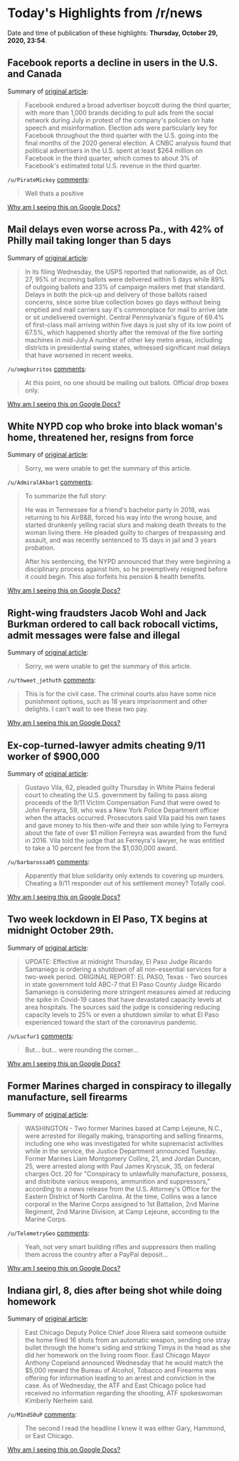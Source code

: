 # Today's Highlights from /r/news

Date and time of publication of these highlights: **Thursday, October 29, 2020, 23:54**.

## Facebook reports a decline in users in the U.S. and Canada

Summary of [original article](https://www.cnbc.com/2020/10/29/facebook-fb-earnings-q3-2020.html):

> Facebook endured a broad advertiser boycott during the third quarter, with more than 1,000 brands deciding to pull ads from the social network during July in protest of the company's policies on hate speech and misinformation. Election ads were particularly key for Facebook throughout the third quarter with the U.S. going into the final months of the 2020 general election. A CNBC analysis found that political advertisers in the U.S. spent at least $264 million on Facebook in the third quarter, which comes to about 3% of Facebook's estimated total U.S. revenue in the third quarter.

`/u/PirateMickey` [comments](https://www.reddit.com/r/news/comments/jkjuvb/facebook_reports_a_decline_in_users_in_the_us_and/):

> Well thats a positive

[Why am I seeing this on Google Docs?](https://docs.google.com/document/d/1Dc6We63vOXIZsc0op-Bt4abqkYjXzOigalQqFxmvvbM/edit?usp=sharing)

## Mail delays even worse across Pa., with 42% of Philly mail taking longer than 5 days

Summary of [original article](https://www.pennlive.com/news/2020/10/mail-delays-even-worse-across-pa-with-42-of-philly-mail-taking-longer-than-5-days.html):

> In its filing Wednesday, the USPS reported that nationwide, as of Oct. 27, 95% of incoming ballots were delivered within 5 days while 89% of outgoing ballots and 33% of campaign mailers met that standard. Delays in both the pick-up and delivery of those ballots raised concerns, since some blue collection boxes go days without being emptied and mail carriers say it's commonplace for mail to arrive late or sit undelivered overnight. Central Pennsylvania's figure of 69.4% of first-class mail arriving within five days is just shy of its low point of 67.5%, which happened shortly after the removal of the five sorting machines in mid-July.A number of other key metro areas, including districts in presidential swing states, witnessed significant mail delays that have worsened in recent weeks.

`/u/omgburritos` [comments](https://www.reddit.com/r/news/comments/jkgf79/mail_delays_even_worse_across_pa_with_42_of/):

> At this point, no one should be mailing out ballots. Official drop boxes only.

[Why am I seeing this on Google Docs?](https://docs.google.com/document/d/1Dc6We63vOXIZsc0op-Bt4abqkYjXzOigalQqFxmvvbM/edit?usp=sharing)

## White NYPD cop who broke into black woman's home, threatened her, resigns from force

Summary of [original article](https://www.nbcnews.com/news/amp/ncna1109606):

> Sorry, we were unable to get the summary of this article.

`/u/AdmiralAkbar1` [comments](https://www.reddit.com/r/news/comments/jkmh71/white_nypd_cop_who_broke_into_black_womans_home/):

> To summarize the full story:
> 
> He was in Tennessee for a friend's bachelor party in 2018, was returning to his AirB&B, forced his way into the wrong house, and started drunkenly yelling racial slurs and making death threats to the woman living there. He pleaded guilty to charges of trespassing and assault, and was recently sentenced to 15 days in jail and 3 years probation.
> 
> After his sentencing, the NYPD announced that they were beginning a disciplinary process against him, so he preemptively resigned before it could begin. This also forfeits his pension & health benefits.

[Why am I seeing this on Google Docs?](https://docs.google.com/document/d/1Dc6We63vOXIZsc0op-Bt4abqkYjXzOigalQqFxmvvbM/edit?usp=sharing)

## Right-wing fraudsters Jacob Wohl and Jack Burkman ordered to call back robocall victims, admit messages were false and illegal

Summary of [original article](https://www.metrotimes.com/news-hits/archives/2020/10/28/right-wing-fraudsters-ordered-to-call-back-robocall-victims-admit-messages-were-false-and-illegal):

> Sorry, we were unable to get the summary of this article.

`/u/thweet_jethuth` [comments](https://www.reddit.com/r/news/comments/jkhnre/rightwing_fraudsters_jacob_wohl_and_jack_burkman/):

> This is for the civil case. The criminal courts also have some nice punishment options, such as 18 years imprisonment and other delights. I can't wait to see these two pay.

[Why am I seeing this on Google Docs?](https://docs.google.com/document/d/1Dc6We63vOXIZsc0op-Bt4abqkYjXzOigalQqFxmvvbM/edit?usp=sharing)

## Ex-cop-turned-lawyer admits cheating 9/11 worker of $900,000

Summary of [original article](https://abcnews.go.com/US/wireStory/cop-turned-lawyer-admits-cheating-911-worker-900000-73912369):

> Gustavo Vila, 62, pleaded guilty Thursday in White Plains federal court to cheating the U.S. government by failing to pass along proceeds of the 9/11 Victim Compensation Fund that were owed to John Ferreyra, 59, who was a New York Police Department officer when the attacks occurred. Prosecutors said Vila paid his own taxes and gave money to his then-wife and their son while lying to Ferreyra about the fate of over $1 million Ferreyra was awarded from the fund in 2016. Vila told the judge that as Ferreyra's lawyer, he was entitled to take a 10 percent fee from the $1,030,000 award.

`/u/barbarossa05` [comments](https://www.reddit.com/r/news/comments/jkihwo/excopturnedlawyer_admits_cheating_911_worker_of/):

> Apparently that blue solidarity only extends to covering up murders.  Cheating a 9/11 responder out of his settlement money?  Totally cool.

[Why am I seeing this on Google Docs?](https://docs.google.com/document/d/1Dc6We63vOXIZsc0op-Bt4abqkYjXzOigalQqFxmvvbM/edit?usp=sharing)

## Two week lockdown in El Paso, TX begins at midnight October 29th.

Summary of [original article](https://kvia.com/coronavirus/2020/10/29/el-paso-county-judge-considers-more-restrictions-possible-shutdown-due-to-virus-surge/):

> UPDATE: Effective at midnight Thursday, El Paso Judge Ricardo Samaniego is ordering a shutdown of all non-essential services for a two-week period. ORIGINAL REPORT: EL PASO, Texas - Two sources in state government told ABC-7 that El Paso County Judge Ricardo Samaniego is considering more stringent measures aimed at reducing the spike in Covid-19 cases that have devastated capacity levels at area hospitals. The sources said the judge is considering reducing capacity levels to 25% or even a shutdown similar to what El Paso experienced toward the start of the coronavirus pandemic.

`/u/Lucfur1` [comments](https://www.reddit.com/r/news/comments/jklz9n/two_week_lockdown_in_el_paso_tx_begins_at/):

> But... but... were rounding the corner...

[Why am I seeing this on Google Docs?](https://docs.google.com/document/d/1Dc6We63vOXIZsc0op-Bt4abqkYjXzOigalQqFxmvvbM/edit?usp=sharing)

## Former Marines charged in conspiracy to illegally manufacture, sell firearms

Summary of [original article](https://www.stripes.com/news/us/former-marines-charged-in-conspiracy-to-illegally-manufacture-sell-firearms-1.650303):

> WASHINGTON - Two former Marines based at Camp Lejeune, N.C., were arrested for illegally making, transporting and selling firearms, including one who was investigated for white supremacist activities while in the service, the Justice Department announced Tuesday. Former Marines Liam Montgomery Collins, 21, and Jordan Duncan, 25, were arrested along with Paul James Kryscuk, 35, on federal charges Oct. 20 for "Conspiracy to unlawfully manufacture, possess, and distribute various weapons, ammunition and suppressors," according to a news release from the U.S. Attorney's Office for the Eastern District of North Carolina. At the time, Collins was a lance corporal in the Marine Corps assigned to 1st Battalion, 2nd Marine Regiment, 2nd Marine Division, at Camp Lejeune, according to the Marine Corps.

`/u/TelemetryGeo` [comments](https://www.reddit.com/r/news/comments/jkaacp/former_marines_charged_in_conspiracy_to_illegally/):

> Yeah, not very smart building rifles and suppressors then mailing them across the country after a PayPal deposit...

[Why am I seeing this on Google Docs?](https://docs.google.com/document/d/1Dc6We63vOXIZsc0op-Bt4abqkYjXzOigalQqFxmvvbM/edit?usp=sharing)

## Indiana girl, 8, dies after being shot while doing homework

Summary of [original article](https://abcnews.go.com/US/wireStory/indiana-girl-dies-shot-homework-73902225):

> East Chicago Deputy Police Chief Jose Rivera said someone outside the home fired 16 shots from an automatic weapon, sending one stray bullet through the home's siding and striking Timya in the head as she did her homework on the living room floor. East Chicago Mayor Anthony Copeland announced Wednesday that he would match the $5,000 reward the Bureau of Alcohol, Tobacco and Firearms was offering for information leading to an arrest and conviction in the case. As of Wednesday, the ATF and East Chicago police had received no information regarding the shooting, ATF spokeswoman Kimberly Nerheim said.

`/u/M1ndS0uP` [comments](https://www.reddit.com/r/news/comments/jkbm8h/indiana_girl_8_dies_after_being_shot_while_doing/):

> The second I read the headline I knew it was either Gary, Hammond, or East Chicago.

[Why am I seeing this on Google Docs?](https://docs.google.com/document/d/1Dc6We63vOXIZsc0op-Bt4abqkYjXzOigalQqFxmvvbM/edit?usp=sharing)

